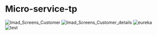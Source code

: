 # Micro-service-tp
![Imad_Screens_Customer](https://github.com/user-attachments/assets/4acf84fb-f6eb-4f3c-9df5-1a329b0872db)
![Imad_Screens_Customer_details](https://github.com/user-attachments/assets/5668afc7-dd6c-4b7f-868b-7d6fe04be9da)
![eureka](https://github.com/user-attachments/assets/8c73a961-5165-42a8-860e-540d7fa9ee3c)
![test](https://github.com/user-attachments/assets/ee8f250a-fbd7-4f77-9bb0-a2e6b781f0fc)
